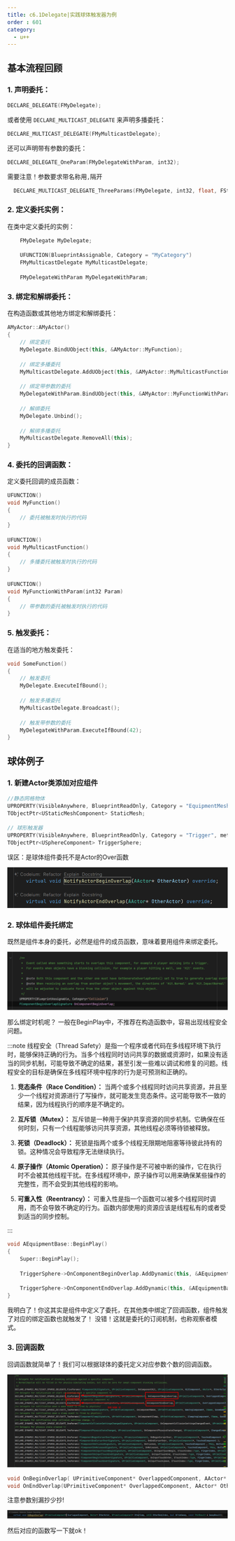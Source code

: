 ```yaml
---
title: c6.1Delegate|实践球体触发器为例
order : 601
category:
  - u++
---
```

## 基本流程回顾

### 1. **声明委托：**

   ```cpp
   DECLARE_DELEGATE(FMyDelegate);
   ```

   或者使用 `DECLARE_MULTICAST_DELEGATE` 来声明多播委托：

   ```cpp
   DECLARE_MULTICAST_DELEGATE(FMyMulticastDelegate);
   ```

   还可以声明带有参数的委托：

   ```cpp
   DECLARE_DELEGATE_OneParam(FMyDelegateWithParam, int32);
   ```
   需要注意！参数要求带名称用`,`隔开

  ```cpp
    DECLARE_MULTICAST_DELEGATE_ThreeParams(FMyDelegate, int32, float, FString);
   ```

### 2. **定义委托实例：**

   在类中定义委托的实例：

   ```cpp
       FMyDelegate MyDelegate;
      
       UFUNCTION(BlueprintAssignable, Category = "MyCategory")
       FMyMulticastDelegate MyMulticastDelegate;
   
       FMyDelegateWithParam MyDelegateWithParam;
   ```

### 3. **绑定和解绑委托：**

   在构造函数或其他地方绑定和解绑委托：

   ```cpp
   AMyActor::AMyActor()
   {
       // 绑定委托
       MyDelegate.BindUObject(this, &AMyActor::MyFunction);
       
       // 绑定多播委托
       MyMulticastDelegate.AddUObject(this, &AMyActor::MyMulticastFunction);

       // 绑定带参数的委托
       MyDelegateWithParam.BindUObject(this, &AMyActor::MyFunctionWithParam);

       // 解绑委托
       MyDelegate.Unbind();

       // 解绑多播委托
       MyMulticastDelegate.RemoveAll(this);
   }
   ```

### 4. **委托的回调函数：**

   定义委托回调的成员函数：

   ```cpp
   UFUNCTION()
   void MyFunction()
   {
       // 委托被触发时执行的代码
   }

   UFUNCTION()
   void MyMulticastFunction()
   {
       // 多播委托被触发时执行的代码
   }

   UFUNCTION()
   void MyFunctionWithParam(int32 Param)
   {
       // 带参数的委托被触发时执行的代码
   }
   ```

### 5. **触发委托：**

   在适当的地方触发委托：

   ```cpp
   void SomeFunction()
   {
       // 触发委托
       MyDelegate.ExecuteIfBound();

       // 触发多播委托
       MyMulticastDelegate.Broadcast();

       // 触发带参数的委托
       MyDelegateWithParam.ExecuteIfBound(42);
   }
   ```


## 球体例子

### 1. 新建Actor类添加对应组件

```cpp
//静态网格物体
UPROPERTY(VisibleAnywhere, BlueprintReadOnly, Category = "EquipmentMesh", meta = (AllowPrivateAccess = "true"))
TObjectPtr<UStaticMeshComponent> StaticMesh;

// 球形触发器
UPROPERTY(VisibleAnywhere, BlueprintReadOnly, Category = "Trigger", meta = (AllowPrivateAccess = "true"))
TObjectPtr<USphereComponent> TriggerSphere;

```

<chatmessage avatar="../../assets/emoji/bqb (2).png" :avatarWidth="40" alignLeft>
误区：是球体组件委托不是Actor的Over函数
</chatmessage>

![这是Actor自身的触发函数](..%2Fassets%2FDelegateUse001.png)

### 2. 球体组件委托绑定

<chatmessage avatar="../../assets/emoji/bqb (2).png" :avatarWidth="40" alignLeft>
既然是组件本身的委托，必然是组件的成员函数，意味着要用组件来绑定委托。
</chatmessage>

![](..%2Fassets%2FDelegateUse002.png)



<chatmessage avatar="../../assets/emoji/new9.png" :avatarWidth="40" >
那么绑定时机呢？
</chatmessage>

<chatmessage avatar="../../assets/emoji/bqb (2).png" :avatarWidth="40" alignLeft>
一般在BeginPlay中，不推荐在构造函数中，容易出现线程安全问题。
</chatmessage>

:::note
线程安全（Thread Safety）是指一个程序或者代码在多线程环境下执行时，能够保持正确的行为。当多个线程同时访问共享的数据或资源时，如果没有适当的同步机制，可能导致不确定的结果，甚至引发一些难以调试和修复的问题。线程安全的目标是确保在多线程环境中程序的行为是可预测和正确的。

1. **竞态条件（Race Condition）：** 当两个或多个线程同时访问共享资源，并且至少一个线程对资源进行了写操作，就可能发生竞态条件。这可能导致不一致的结果，因为线程执行的顺序是不确定的。

2. **互斥锁（Mutex）：** 互斥锁是一种用于保护共享资源的同步机制。它确保在任何时刻，只有一个线程能够访问共享资源，其他线程必须等待锁被释放。

3. **死锁（Deadlock）：** 死锁是指两个或多个线程无限期地阻塞等待彼此持有的锁。这种情况会导致程序无法继续执行。

4. **原子操作（Atomic Operation）：** 原子操作是不可被中断的操作，它在执行时不会被其他线程干扰。在多线程环境中，原子操作可以用来确保某些操作的完整性，而不会受到其他线程的影响。

5. **可重入性（Reentrancy）：** 可重入性是指一个函数可以被多个线程同时调用，而不会导致不确定的行为。函数内部使用的资源应该是线程私有的或者受到适当的同步控制。

:::

```cpp
void AEquipmentBase::BeginPlay()
{
	Super::BeginPlay();
	
	TriggerSphere->OnComponentBeginOverlap.AddDynamic(this, &AEquipmentBase::OnBeginOverlap);
	
	TriggerSphere->OnComponentEndOverlap.AddDynamic(this, &AEquipmentBase::OnEndOverlap);
}
```

<chatmessage avatar="../../assets/emoji/new9.png" :avatarWidth="40" >
我明白了！你这其实是组件中定义了委托，在其他类中绑定了回调函数，组件触发了对应的绑定函数也就触发了！
</chatmessage>

<chatmessage avatar="../../assets/emoji/bqb (2).png" :avatarWidth="40" alignLeft>
没错！这就是委托的订阅机制，也称观察者模式。
</chatmessage>

### 3. 回调函数

<chatmessage avatar="../../assets/emoji/bqb (2).png" :avatarWidth="40" alignLeft>
回调函数就简单了！我们可以根据球体的委托定义对应参数个数的回调函数。
</chatmessage>

![](..%2Fassets%2FDelegateUse003.png)

```cpp
void OnBeginOverlap( UPrimitiveComponent* OverlappedComponent, AActor* OtherActor, UPrimitiveComponent* OtherComp, int32 OtherBodyIndex, bool bFromSweep, const FHitResult & SweepResult);
void OnEndOverlap(UPrimitiveComponent* OverlappedComponent, AActor* OtherActor, UPrimitiveComponent* OtherComp, int32 OtherBodyIndex);
```
<chatmessage avatar="../../assets/emoji/bqb (2).png" :avatarWidth="40" alignLeft>
注意参数别漏抄少抄!
</chatmessage>

![](..%2Fassets%2FDelegateUse004.png)

<chatmessage avatar="../../assets/emoji/bqb (2).png" :avatarWidth="40" alignLeft>
然后对应的函数写一下就ok！
</chatmessage>